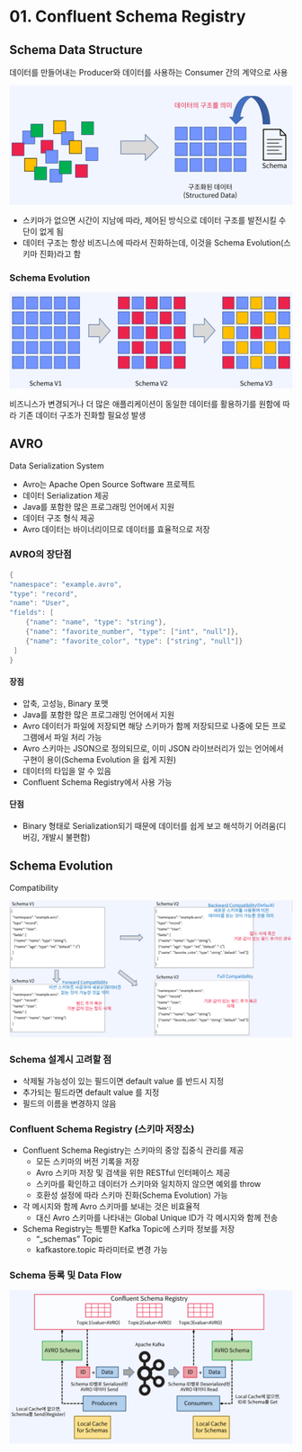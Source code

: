 # 01. Confluent Schema Registry

## Schema Data Structure

데이터를 만들어내는 Producer와 데이터를 사용하는 Consumer 간의 계약으로 사용

![](<../../../../.gitbook/assets/image (11).png>)

* 스키마가 없으면 시간이 지남에 따라, 제어된 방식으로 데이터 구조를 발전시킬 수단이 없게 됨
* 데이터 구조는 항상 비즈니스에 따라서 진화하는데, 이것을 Schema Evolution(스키마 진화)라고 함

### Schema Evolution

![](<../../../../.gitbook/assets/image (4).png>)

비즈니스가 변경되거나 더 많은 애플리케이션이 동일한 데이터를 활용하기를 원함에 따라 기존 데이터 구조가 진화할 필요성 발생

## AVRO

Data Serialization System

* Avro는 Apache Open Source Software 프로젝트
* 데이터 Serialization 제공
* Java를 포함한 많은 프로그래밍 언어에서 지원
* 데이터 구조 형식 제공
* Avro 데이터는 바이너리이므로 데이터를 효율적으로 저장

### AVRO의 장단점

```java
{
"namespace": "example.avro",
"type": "record",
"name": "User",
"fields": [
	{"name": "name", "type": "string"},
	{"name": "favorite_number", "type": ["int", "null"]},
	{"name": "favorite_color", "type": ["string", "null"]}
 ]
}
```

#### 장점

* 압축, 고성능, Binary 포맷
* Java를 포함한 많은 프로그래밍 언어에서 지원
* Avro 데이터가 파일에 저장되면 해당 스키마가 함께 저장되므로 나중에 모든 프로그램에서 파일 처리 가능
* Avro 스키마는 JSON으로 정의되므로, 이미 JSON 라이브러리가 있는 언어에서 구현이 용이(Schema Evolution 을 쉽게 지원)
* 데이터의 타입을 알 수 있음
* Confluent Schema Registry에서 사용 가능

#### 단점

* Binary 형태로 Serialization되기 때문에 데이터를 쉽게 보고 해석하기 어려움(디버깅, 개발시 불편함)

## Schema Evolution

Compatibility

![](<../../../../.gitbook/assets/image (44).png>)

### Schema 설계시 고려할 점

* 삭제될 가능성이 있는 필드이면 default value 를 반드시 지정
* 추가되는 필드라면 default value 를 지정
* 필드의 이름을 변경하지 않음

### Confluent Schema Registry (스키마 저장소)

* Confluent Schema Registry는 스키마의 중앙 집중식 관리를 제공
  * 모든 스키마의 버전 기록을 저장
  * Avro 스키마 저장 및 검색을 위한 RESTful 인터페이스 제공
  * 스키마를 확인하고 데이터가 스키마와 일치하지 않으면 예외를 throw
  * 호환성 설정에 따라 스키마 진화(Schema Evolution) 가능
* 각 메시지와 함께 Avro 스키마를 보내는 것은 비효율적
  * 대신 Avro 스키마를 나타내는 Global Unique ID가 각 메시지와 함께 전송
* Schema Registry는 특별한 Kafka Topic에 스키마 정보를 저장
  * “\_schemas” Topic
  * kafkastore.topic 파라미터로 변경 가능

### Schema 등록 및 Data Flow

![](<../../../../.gitbook/assets/image (29).png>)

